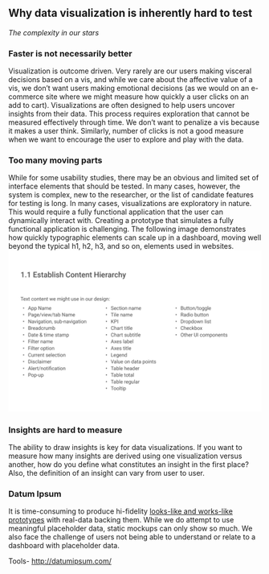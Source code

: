 ## Why data visualization is inherently hard to test
*The complexity in our stars*

### Faster is not necessarily better

Visualization is outcome driven. Very rarely are our users making visceral decisions based on a vis, and while we care about the affective value of a vis, we don’t want users making emotional decisions (as we would on an e-commerce site where we might measure how quickly a user clicks on an add to cart). Visualizations are often designed to help users uncover insights from their data. This process requires exploration that cannot be measured effectively through time. We don’t want to penalize a vis because it makes a user think. Similarly, number of clicks is not a good measure when we want to encourage the user to explore and play with the data.

### Too many moving parts
While for some usability studies, there may be an obvious and limited set of interface elements that should be tested. In many cases, however, the system is complex, new to the researcher, or the list of candidate features for testing is long. In many cases, visualizations are exploratory in nature. This would require a fully functional application that the user can dynamically interact with. Creating a prototype that simulates a fully functional application is challenging. The following image demonstrates how quickly typographic elements can scale up in a dashboard, moving well beyond the typical h1, h2, h3, and so on,  elements used in websites.
![](../Assets/images/Chart-UI-components.png)

### Insights are hard to measure
The ability to draw insights is key for data visualizations. If you want to measure how many insights are derived using one visualization versus another, how do you define what constitutes an insight in the first place? Also, the definition of an insight can vary from user to user.

### Datum Ipsum

It is time-consuming to produce hi-fidelity [looks-like and works-like prototypes](https://dschool-old.stanford.edu/groups/k12/wiki/e7aa3/Looks_likeWorks_like.html) with real-data backing them. While we do attempt to use meaningful placeholder data,  static mockups can only show so much. We also face the challenge of users not being able to understand or relate to a dashboard with placeholder data.

Tools- http://datumipsum.com/

